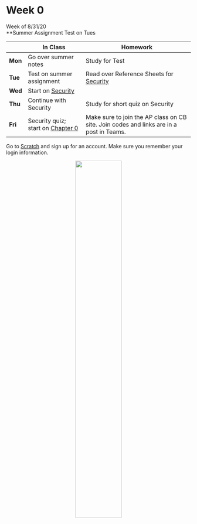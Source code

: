 # Week 0
  
Week of 8/31/20  
**Summer Assignment Test on Tues
  

  |       |In Class               |Homework   |
  |-------|---------              |---------  |
  |**Mon**|Go over summer notes |Study for Test|
  |**Tue**|Test on summer assignment |Read over Reference Sheets for [Security](\ap\curriculum\understanding_technology\security) |
  |**Wed**|Start on [Security](\ap\curriculum\understanding_technology\security) | |
  |**Thu**|Continue with Security |Study for short quiz on Security |
  |**Fri**|Security quiz; start on [Chapter 0](\ap\curriculum\0) |Make sure to join the AP class on CB site. Join codes and links are in a post in Teams. |

  Go to [Scratch](https://scratch.mit.edu) and sign up for an account. Make sure you remember your login information. 

<div style="text-align:center">
<img src="" alt="" width="50%">
</div>